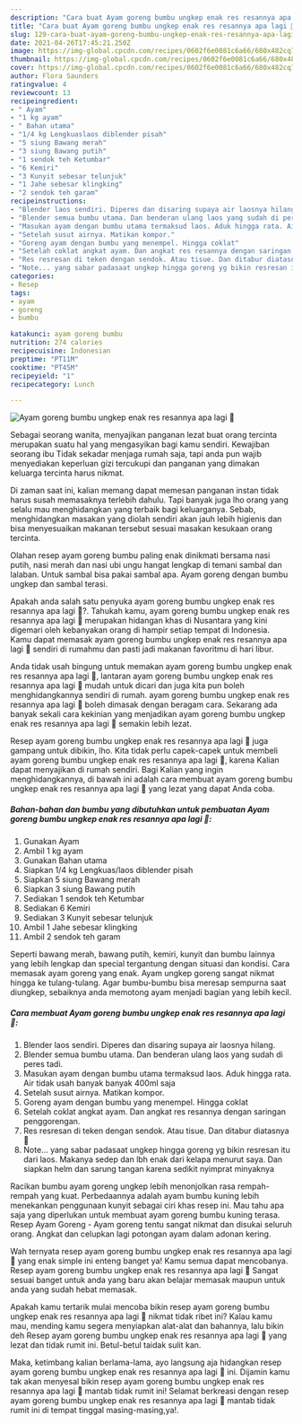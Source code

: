 ```yaml
---
description: "Cara buat Ayam goreng bumbu ungkep enak res resannya apa lagi 🤣 yang lezat dan Mudah Dibuat"
title: "Cara buat Ayam goreng bumbu ungkep enak res resannya apa lagi 🤣 yang lezat dan Mudah Dibuat"
slug: 129-cara-buat-ayam-goreng-bumbu-ungkep-enak-res-resannya-apa-lagi-yang-lezat-dan-mudah-dibuat
date: 2021-04-26T17:45:21.250Z
image: https://img-global.cpcdn.com/recipes/0602f6e0081c6a66/680x482cq70/ayam-goreng-bumbu-ungkep-enak-res-resannya-apa-lagi-🤣-foto-resep-utama.jpg
thumbnail: https://img-global.cpcdn.com/recipes/0602f6e0081c6a66/680x482cq70/ayam-goreng-bumbu-ungkep-enak-res-resannya-apa-lagi-🤣-foto-resep-utama.jpg
cover: https://img-global.cpcdn.com/recipes/0602f6e0081c6a66/680x482cq70/ayam-goreng-bumbu-ungkep-enak-res-resannya-apa-lagi-🤣-foto-resep-utama.jpg
author: Flora Saunders
ratingvalue: 4
reviewcount: 13
recipeingredient:
- " Ayam"
- "1 kg ayam"
- " Bahan utama"
- "1/4 kg Lengkuaslaos diblender pisah"
- "5 siung Bawang merah"
- "3 siung Bawang putih"
- "1 sendok teh Ketumbar"
- "6 Kemiri"
- "3 Kunyit sebesar telunjuk"
- "1 Jahe sebesar klingking"
- "2 sendok teh garam"
recipeinstructions:
- "Blender laos sendiri. Diperes dan disaring supaya air laosnya hilang."
- "Blender semua bumbu utama. Dan benderan ulang laos yang sudah di peres tadi."
- "Masukan ayam dengan bumbu utama termaksud laos. Aduk hingga rata. Air tidak usah banyak banyak 400ml saja"
- "Setelah susut airnya. Matikan kompor."
- "Goreng ayam dengan bumbu yang menempel. Hingga coklat"
- "Setelah coklat angkat ayam. Dan angkat res resannya dengan saringan penggorengan."
- "Res resresan di teken dengan sendok. Atau tisue. Dan ditabur diatasnya 🤣"
- "Note... yang sabar padasaat ungkep hingga goreng yg bikin resresan itu dari laos. Makanya sedep dan lbh enak dari kelapa menurut saya. Dan siapkan helm dan sarung tangan karena sedikit nyimprat minyaknya"
categories:
- Resep
tags:
- ayam
- goreng
- bumbu

katakunci: ayam goreng bumbu 
nutrition: 274 calories
recipecuisine: Indonesian
preptime: "PT11M"
cooktime: "PT45M"
recipeyield: "1"
recipecategory: Lunch

---
```



![Ayam goreng bumbu ungkep enak res resannya apa lagi 🤣](https://img-global.cpcdn.com/recipes/0602f6e0081c6a66/680x482cq70/ayam-goreng-bumbu-ungkep-enak-res-resannya-apa-lagi-🤣-foto-resep-utama.jpg)

Sebagai seorang wanita, menyajikan panganan lezat buat orang tercinta merupakan suatu hal yang mengasyikan bagi kamu sendiri. Kewajiban seorang ibu Tidak sekadar menjaga rumah saja, tapi anda pun wajib menyediakan keperluan gizi tercukupi dan panganan yang dimakan keluarga tercinta harus nikmat.

Di zaman  saat ini, kalian memang dapat memesan panganan instan tidak harus susah memasaknya terlebih dahulu. Tapi banyak juga lho orang yang selalu mau menghidangkan yang terbaik bagi keluarganya. Sebab, menghidangkan masakan yang diolah sendiri akan jauh lebih higienis dan bisa menyesuaikan makanan tersebut sesuai masakan kesukaan orang tercinta. 

Olahan resep ayam goreng bumbu paling enak dinikmati bersama nasi putih, nasi merah dan nasi ubi ungu hangat lengkap di temani sambal dan lalaban. Untuk sambal bisa pakai sambal apa. Ayam goreng dengan bumbu ungkep dan sambal terasi.

Apakah anda salah satu penyuka ayam goreng bumbu ungkep enak res resannya apa lagi 🤣?. Tahukah kamu, ayam goreng bumbu ungkep enak res resannya apa lagi 🤣 merupakan hidangan khas di Nusantara yang kini digemari oleh kebanyakan orang di hampir setiap tempat di Indonesia. Kamu dapat memasak ayam goreng bumbu ungkep enak res resannya apa lagi 🤣 sendiri di rumahmu dan pasti jadi makanan favoritmu di hari libur.

Anda tidak usah bingung untuk memakan ayam goreng bumbu ungkep enak res resannya apa lagi 🤣, lantaran ayam goreng bumbu ungkep enak res resannya apa lagi 🤣 mudah untuk dicari dan juga kita pun boleh menghidangkannya sendiri di rumah. ayam goreng bumbu ungkep enak res resannya apa lagi 🤣 boleh dimasak dengan beragam cara. Sekarang ada banyak sekali cara kekinian yang menjadikan ayam goreng bumbu ungkep enak res resannya apa lagi 🤣 semakin lebih lezat.

Resep ayam goreng bumbu ungkep enak res resannya apa lagi 🤣 juga gampang untuk dibikin, lho. Kita tidak perlu capek-capek untuk membeli ayam goreng bumbu ungkep enak res resannya apa lagi 🤣, karena Kalian dapat menyajikan di rumah sendiri. Bagi Kalian yang ingin menghidangkannya, di bawah ini adalah cara membuat ayam goreng bumbu ungkep enak res resannya apa lagi 🤣 yang lezat yang dapat Anda coba.

<!--inarticleads1-->

##### Bahan-bahan dan bumbu yang dibutuhkan untuk pembuatan Ayam goreng bumbu ungkep enak res resannya apa lagi 🤣:

1. Gunakan  Ayam
1. Ambil 1 kg ayam
1. Gunakan  Bahan utama
1. Siapkan 1/4 kg Lengkuas/laos diblender pisah
1. Siapkan 5 siung Bawang merah
1. Siapkan 3 siung Bawang putih
1. Sediakan 1 sendok teh Ketumbar
1. Sediakan 6 Kemiri
1. Sediakan 3 Kunyit sebesar telunjuk
1. Ambil 1 Jahe sebesar klingking
1. Ambil 2 sendok teh garam


Seperti bawang merah, bawang putih, kemiri, kunyit dan bumbu lainnya yang lebih lengkap dan special tergantung dengan situasi dan kondisi. Cara memasak ayam goreng yang enak. Ayam ungkep goreng sangat nikmat hingga ke tulang-tulang. Agar bumbu-bumbu bisa meresap sempurna saat diungkep, sebaiknya anda memotong ayam menjadi bagian yang lebih kecil. 

<!--inarticleads2-->

##### Cara membuat Ayam goreng bumbu ungkep enak res resannya apa lagi 🤣:

1. Blender laos sendiri. Diperes dan disaring supaya air laosnya hilang.
1. Blender semua bumbu utama. Dan benderan ulang laos yang sudah di peres tadi.
1. Masukan ayam dengan bumbu utama termaksud laos. Aduk hingga rata. Air tidak usah banyak banyak 400ml saja
1. Setelah susut airnya. Matikan kompor.
1. Goreng ayam dengan bumbu yang menempel. Hingga coklat
1. Setelah coklat angkat ayam. Dan angkat res resannya dengan saringan penggorengan.
1. Res resresan di teken dengan sendok. Atau tisue. Dan ditabur diatasnya 🤣
1. Note... yang sabar padasaat ungkep hingga goreng yg bikin resresan itu dari laos. Makanya sedep dan lbh enak dari kelapa menurut saya. Dan siapkan helm dan sarung tangan karena sedikit nyimprat minyaknya


Racikan bumbu ayam goreng ungkep lebih menonjolkan rasa rempah-rempah yang kuat. Perbedaannya adalah ayam bumbu kuning lebih menekankan penggunaan kunyit sebagai ciri khas resep ini. Mau tahu apa saja yang diperlukan untuk membuat ayam goreng bumbu kuning terasa. Resep Ayam Goreng - Ayam goreng tentu sangat nikmat dan disukai seluruh orang. Angkat dan celupkan lagi potongan ayam dalam adonan kering. 

Wah ternyata resep ayam goreng bumbu ungkep enak res resannya apa lagi 🤣 yang enak simple ini enteng banget ya! Kamu semua dapat mencobanya. Resep ayam goreng bumbu ungkep enak res resannya apa lagi 🤣 Sangat sesuai banget untuk anda yang baru akan belajar memasak maupun untuk anda yang sudah hebat memasak.

Apakah kamu tertarik mulai mencoba bikin resep ayam goreng bumbu ungkep enak res resannya apa lagi 🤣 nikmat tidak ribet ini? Kalau kamu mau, mending kamu segera menyiapkan alat-alat dan bahannya, lalu bikin deh Resep ayam goreng bumbu ungkep enak res resannya apa lagi 🤣 yang lezat dan tidak rumit ini. Betul-betul taidak sulit kan. 

Maka, ketimbang kalian berlama-lama, ayo langsung aja hidangkan resep ayam goreng bumbu ungkep enak res resannya apa lagi 🤣 ini. Dijamin kamu tak akan menyesal bikin resep ayam goreng bumbu ungkep enak res resannya apa lagi 🤣 mantab tidak rumit ini! Selamat berkreasi dengan resep ayam goreng bumbu ungkep enak res resannya apa lagi 🤣 mantab tidak rumit ini di tempat tinggal masing-masing,ya!.

